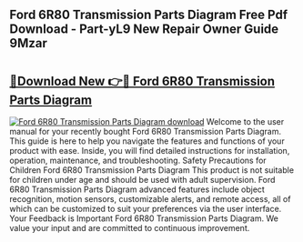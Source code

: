 ## Ford 6R80 Transmission Parts Diagram Free Pdf Download - Part-yL9 New Repair Owner Guide 9Mzar

# <h2><a href="http://dfttuh.blite.top/?on=Ford+6R80+Transmission+Parts+Diagram">🔗Download New 👉🔴 Ford 6R80 Transmission Parts Diagram</a></h2>

[![Ford 6R80 Transmission Parts Diagram download](https://i.imgur.com/lujVjoI.png)](http://dfttuh.blite.top/?on=Ford+6R80+Transmission+Parts+Diagram)
Welcome to the user manual for your recently bought Ford 6R80 Transmission Parts Diagram. This guide is here to help you navigate the features and functions of your product with ease. Inside, you will find detailed instructions for installation, operation, maintenance, and troubleshooting. Safety Precautions for Children Ford 6R80 Transmission Parts Diagram This product is not suitable for children under age and should be used with adult supervision. Ford 6R80 Transmission Parts Diagram advanced features include object recognition, motion sensors, customizable alerts, and remote access, all of which can be customized to suit your preferences via the user interface. Your Feedback is Important Ford 6R80 Transmission Parts Diagram. We value your input and are committed to continuous improvement.
